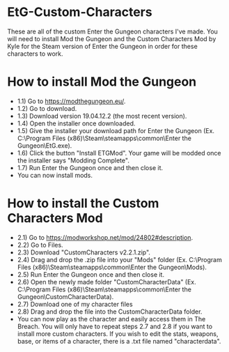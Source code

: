 # EtG-Custom-Characters
These are all of the custom Enter the Gungeon characters I've made. You will need to install Mod the Gungeon and the Custom Characters Mod by Kyle for the Steam version of Enter the Gungeon in order for these characters to work.

# How to install Mod the Gungeon 
 - 1.1) Go to https://modthegungeon.eu/.
 - 1.2) Go to download.
 - 1.3) Download version 19.04.12.2 (the most recent version).
 - 1.4) Open the installer once downloaded.
 - 1.5) Give the installer your download path for Enter the Gungeon (Ex. C:\Program Files (x86)\Steam\steamapps\common\Enter the Gungeon\EtG.exe).
 - 1.6) Click the button "Install ETGMod". Your game will be modded once the installer says "Modding Complete".
 - 1.7) Run Enter the Gungeon once and then close it.
 -   You can now install mods.
  
# How to install the Custom Characters Mod
 - 2.1) Go to https://modworkshop.net/mod/24802#description.
 - 2.2) Go to Files.
 - 2.3) Download "CustomCharacters v2.2.1.zip".
 - 2.4) Drag and drop the .zip file into your "Mods" folder (Ex. C:\Program Files (x86)\Steam\steamapps\common\Enter the Gungeon\Mods).
 - 2.5) Run Enter the Gungeon once and then close it.
 - 2.6) Open the newly made folder "CustomCharacterData" (Ex. C:\Program Files (x86)\Steam\steamapps\common\Enter the Gungeon\CustomCharacterData).
 - 2.7) Download one of my character files
 - 2.8) Drag and drop the file into the CustomCharacterData folder.
 -  You can now play as the character and easily access them in The Breach. You will only have to repeat steps 2.7 and 2.8 if you want to install more custom characters. If you wish to edit the stats, weapons, base, or items of a character, there is a .txt file named "characterdata".
